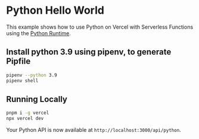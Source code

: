 
# Python Hello World

This example shows how to use Python on Vercel with Serverless Functions using the [Python Runtime](https://vercel.com/docs/concepts/functions/serverless-functions/runtimes/python).


## Install python 3.9 using pipenv, to generate Pipfile
```bash
pipenv --python 3.9
pipenv shell
```

## Running Locally

```bash
pnpm i -g vercel
npx vercel dev
```

Your Python API is now available at `http://localhost:3000/api/python`.


